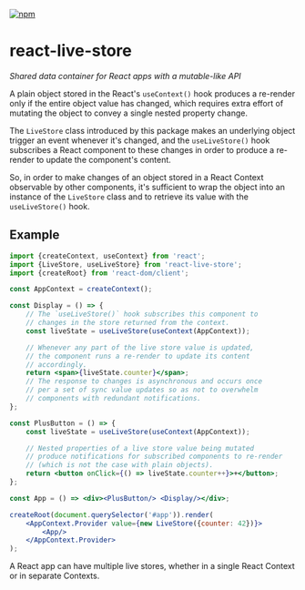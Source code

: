 [![npm](https://img.shields.io/npm/v/react-live-store?labelColor=royalblue&color=royalblue&style=flat-square)](https://www.npmjs.com/package/react-live-store)

# react-live-store

*Shared data container for React apps with a mutable-like API*

A plain object stored in the React's `useContext()` hook produces a re-render only if the entire object value has changed, which requires extra effort of mutating the object to convey a single nested property change.

The `LiveStore` class introduced by this package makes an underlying object trigger an event whenever it's changed, and the `useLiveStore()` hook subscribes a React component to these changes in order to produce a re-render to update the component's content.

So, in order to make changes of an object stored in a React Context observable by other components, it's sufficient to wrap the object into an instance of the `LiveStore` class and to retrieve its value with the `useLiveStore()` hook.

## Example

```jsx
import {createContext, useContext} from 'react';
import {LiveStore, useLiveStore} from 'react-live-store';
import {createRoot} from 'react-dom/client';

const AppContext = createContext();

const Display = () => {
    // The `useLiveStore()` hook subscribes this component to
    // changes in the store returned from the context.
    const liveState = useLiveStore(useContext(AppContext));

    // Whenever any part of the live store value is updated,
    // the component runs a re-render to update its content
    // accordingly.
    return <span>{liveState.counter}</span>;
    // The response to changes is asynchronous and occurs once
    // per a set of sync value updates so as not to overwhelm
    // components with redundant notifications.
};

const PlusButton = () => {
    const liveState = useLiveStore(useContext(AppContext));

    // Nested properties of a live store value being mutated
    // produce notifications for subscribed components to re-render
    // (which is not the case with plain objects).
    return <button onClick={() => liveState.counter++}>+</button>;
};

const App = () => <div><PlusButton/> <Display/></div>;

createRoot(document.querySelector('#app')).render(
    <AppContext.Provider value={new LiveStore({counter: 42})}>
        <App/>
    </AppContext.Provider>
);
```

A React app can have multiple live stores, whether in a single React Context or in separate Contexts.

